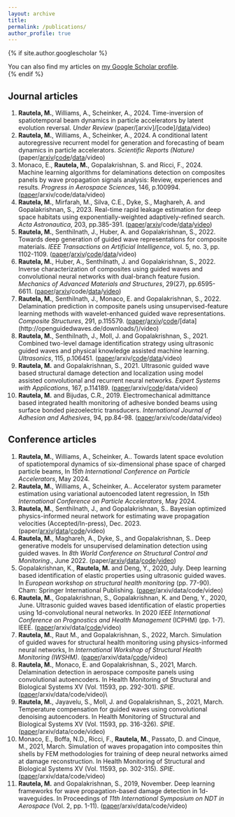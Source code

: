 ```yaml
---
layout: archive
title:
permalink: /publications/
author_profile: true
---
```


{% if site.author.googlescholar %}
  <div class="wordwrap">You can also find my articles on <a href="{{site.author.googlescholar}}">my Google Scholar profile</a>.</div>
{% endif %}

## Journal articles
1. **Rautela, M.**, Williams, A., Scheinker, A., 2024. Time-inversion of spatiotemporal beam dynamics in particle accelerators by latent evolution reversal. *Under Review* (paper/[arxiv]/[code]/[data](https://zenodo.org/records/10819001)/video)
2. **Rautela, M.**, Williams, A., Scheinker, A., 2024. A conditional latent autoregressive recurrent model for generation and forecasting of beam dynamics in particle accelerators. *Scientific Reports (Nature)* (paper/[arxiv](https://arxiv.org/abs/2403.13858)/[code](https://github.com/mahindrautela/CLARM)/[data](https://zenodo.org/records/10819001)/video)
3. Monaco, E., **Rautela, M.**, Gopalakrishnan, S. and Ricci, F., 2024. Machine learning algorithms for delaminations detection on composites panels by wave propagation signals analysis: Review, experiences and results. *Progress in Aerospace Sciences*, 146, p.100994. ([paper](https://www.sciencedirect.com/science/article/pii/S0376042124000204)/arxiv/code/data/video)
4. **Rautela, M.**, Mirfarah, M., Silva, C.E., Dyke, S., Maghareh, A. and Gopalakrishnan, S., 2023. Real-time rapid leakage estimation for deep space habitats using exponentially-weighted adaptively-refined search. *Acta Astronautica*, 203, pp.385-391. ([paper](https://www.sciencedirect.com/science/article/abs/pii/S0094576522006750?via%3Dihub)/[arxiv](https://arxiv.org/abs/2212.03372)/code/[data](https://www.purdue.edu/rethi/DRL/files.php)/[video](https://www.youtube.com/watch?v=0Ui7jWCh9Uo&t=1s))
5. **Rautela, M.**, Senthilnath, J., Huber, A. and Gopalakrishnan, S., 2022. Towards deep generation of guided wave representations for composite materials. *IEEE Transactions on Artificial Intelligence*, vol. 5, no. 3, pp. 1102-1109. ([paper](https://ieeexplore.ieee.org/document/9991053)/[arxiv](https://arxiv.org/abs/2212.06365)/[code](https://github.com/mahindrautela/VAE-composites)/[data](https://zenodo.org/records/7301863#.ZANZ6HbMJPY)/video)
6. **Rautela, M.**, Huber, A., Senthilnath, J. and Gopalakrishnan, S., 2022. Inverse characterization of composites using guided waves and convolutional neural networks with dual-branch feature fusion. *Mechanics of Advanced Materials and Structures*, 29(27), pp.6595-6611. ([paper](https://www.tandfonline.com/doi/full/10.1080/15376494.2021.1982090)/[arxiv](https://arxiv.org/abs/2204.10486?context=eess.IV)/code/[data](https://zenodo.org/records/7301863#.ZANZ6HbMJPY)/[video](https://github.com/mahindrautela/DualbranchCNN-composites))
7. **Rautela, M.**, Senthilnath, J., Monaco, E. and Gopalakrishnan, S., 2022. Delamination prediction in composite panels using unsupervised-feature learning methods with wavelet-enhanced guided wave representations. *Composite Structures*, 291, p.115579. ([paper](https://www.sciencedirect.com/science/article/abs/pii/S026382232200366X)/[arxiv](https://arxiv.org/abs/2204.09764)/[code]([http://openguidedwaves.de/downloads/](https://github.com/mahindrautela/CAE-AnomalyDetection))/[data](http://openguidedwaves.de/downloads/)/video)
8. **Rautela, M.**, Senthilnath, J., Moll, J. and Gopalakrishnan, S., 2021. Combined two-level damage identification strategy using ultrasonic guided waves and physical knowledge assisted machine learning. *Ultrasonics*, 115, p.106451. ([paper](https://www.sciencedirect.com/science/article/abs/pii/S0041624X2100086X)/arxiv/[code](https://github.com/mahindrautela/PKaML-SHM)/[data](http://openguidedwaves.de/downloads/)/video)
9. **Rautela, M.** and Gopalakrishnan, S., 2021. Ultrasonic guided wave based structural damage detection and localization using model assisted convolutional and recurrent neural networks. *Expert Systems with Applications*, 167, p.114189. ([paper](https://www.sciencedirect.com/science/article/abs/pii/S0957417420309234)/arxiv/[code](https://github.com/mahindrautela/DL-SHM)/data/video)
10. **Rautela, M.** and Bijudas, C.R., 2019. Electromechanical admittance based integrated health monitoring of adhesive bonded beams using surface bonded piezoelectric transducers. *International Journal of Adhesion and Adhesives*, 94, pp.84-98. ([paper](https://www.sciencedirect.com/science/article/abs/pii/S014374961930106X)/arxiv/code/data/video)

## Conference articles
1. **Rautela, M.**, Williams, A., Scheinker, A.. Towards latent space evolution of spatiotemporal dynamics of six-dimensional phase space of charged particle beams, In *15th International Conference on Particle Accelerators*, May 2024.
2. **Rautela, M.**, Williams, A., Scheinker, A.. Accelerator system parameter estimation using variational autoencoded latent regression, In *15th International Conference on Particle Accelerators*, May 2024.
3. **Rautela, M.**, Senthilnath, J., and Gopalakrishnan, S.. Bayesian optimized physics-informed neural network for estimating wave propagation velocities (Accepted/In-press), Dec. 2023. (paper/[arxiv](https://arxiv.org/abs/2312.14064)/[data](https://github.com/mahindrautela/BOPINN)/[code](https://github.com/mahindrautela/BOPINN)/video)
4. **Rautela, M.**, Maghareh, A., Dyke, S., and Gopalakrishnan, S.. Deep generative models for unsupervised delamination detection using guided waves. In *8th World Conference on Structural Control and Monitoring*., June 2022. (paper/[arxiv](https://arxiv.org/abs/2308.05350)/[data](http://openguidedwaves.de/downloads/)/[code](https://github.com/mahindrautela/VAE-AnomalyDetection)/[video](https://www.youtube.com/watch?v=WLXSfPHey00&t=1s))
5. Gopalakrishnan, K., **Rautela, M.** and Deng, Y., 2020, July. Deep learning based identification of elastic properties using ultrasonic guided waves. In *European workshop on structural health monitoring* (pp. 77-90). Cham: Springer International Publishing. ([paper](https://link.springer.com/chapter/10.1007/978-3-030-64908-1_8)/arxiv/data/code/video)
6. **Rautela, M.**, Gopalakrishnan, S., Gopalakrishnan, K. and Deng, Y., 2020, June. Ultrasonic guided waves based identification of elastic properties using 1d-convolutional neural networks. In 2020 *IEEE International Conference on Prognostics and Health Management* (ICPHM) (pp. 1-7). IEEE. ([paper](https://ieeexplore.ieee.org/document/9187057)/arxiv/data/[code](https://github.com/mahindrautela/1DCNN)/video)
7. **Rautela, M.**, Raut M., and Gopalakrishnan, S., 2022, March. Simulation of guided waves for structural health monitoring using physics-informed neural networks, In *International Workshop of Structural Health Monitoring (IWSHM)*. ([paper](https://www.dpi-proceedings.com/index.php/shm2021/article/view/36297)/arxiv/data/[code](https://github.com/mahindrautela/PINNs)/video)
8. **Rautela, M.**, Monaco, E. and Gopalakrishnan, S., 2021, March. Delamination detection in aerospace composite panels using convolutional autoencoders. In Health Monitoring of Structural and Biological Systems XV (Vol. 11593, pp. 292-301). *SPIE*. ([paper](https://www.spiedigitallibrary.org/conference-proceedings-of-spie/11593/2582993/Delamination-detection-in-aerospace-composite-panels-using-convolutional-autoencoders/10.1117/12.2582993.short?SSO=1#_=_)/arxiv/data/code/video)\
9. **Rautela, M.**, Jayavelu, S., Moll, J. and Gopalakrishnan, S., 2021, March. Temperature compensation for guided waves using convolutional denoising autoencoders. In Health Monitoring of Structural and Biological Systems XV (Vol. 11593, pp. 316-326). *SPIE*. ([paper](https://www.spiedigitallibrary.org/conference-proceedings-of-spie/11593/1159319/Temperature-compensation-for-guided-waves-using-convolutional-denoising-autoencoders/10.1117/12.2582986.short#_=_)/arxiv/data/code/video)
10. Monaco, E., Boffa, N.D., Ricci, F., **Rautela, M.**, Passato, D. and Cinque, M., 2021, March. Simulation of waves propagation into composites thin shells by FEM methodologies for training of deep neural networks aimed at damage reconstruction. In Health Monitoring of Structural and Biological Systems XV (Vol. 11593, pp. 302-315). *SPIE*. ([paper](https://www.spiedigitallibrary.org/conference-proceedings-of-spie/11593/1159318/Simulation-of-waves-propagation-into-composites-thin-shells-by-FEM/10.1117/12.2583572.short?SSO=1#_=_)/arxiv/data/code/video)
11. **Rautela, M.** and Gopalakrishnan, S., 2019, November. Deep learning frameworks for wave propagation-based damage detection in 1d-waveguides. In Proceedings of *11th International Symposium on NDT in Aerospace* (Vol. 2, pp. 1-11).  ([paper](https://www.ndt.net/search/docs.php3?id=25046)/arxiv/data/code/video)
